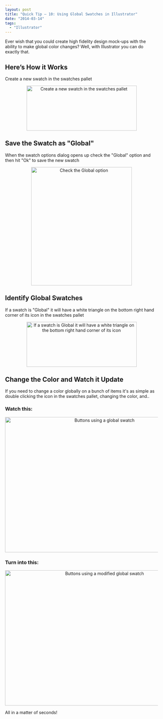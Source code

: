 ```yaml
---
layout: post
title: "Quick Tip – 10: Using Global Swatches in Illustrator"
date: "2014-03-14"
tags: 
  - "Illustrator"
---
```


<p class="intro"><span class="dropcap">E</span>ver wish that you could create high fidelity design mock-ups with the ability to make global color changes? Well, with Illustrator you can do exactly that.</P>

<style>
.demoBox { text-align: center; }
.demoBox img { margin-bottom: 0 !important }
</style>

## Here’s How it Works

Create a new swatch in the swatches pallet

<div class="demoBox">
<img src="../../assets/img/content/uploads/2014/create-new-swatch.png" alt="Create a new swatch in the swatches pallet" width="363" height="148">
</div>

## Save the Swatch as "Global"

When the swatch options dialog opens up check the "Global" option and then hit "Ok" to save the new swatch

<div class="demoBox">
<img src="../../assets/img/content/uploads/2014/swatch-options.png" alt="Check the Global option" width="332" height="389">
</div>

## Identify Global Swatches

If a swatch is "Global" it will have a white triangle on the bottom right hand corner of its icon in the swatches pallet

<div class="demoBox">
<img src="../../assets/img/content/uploads/2014/global-swatch.png" alt="If a swatch is Global it will have a white triangle on the bottom right hand corner of its icon" width="363" height="148">
</div>

## Change the Color and Watch it Update

If you need to change a color globally on a bunch of items it's as simple as double clicking the icon in the swatches pallet, changing the color, and..

### Watch this:

<div class="demoBox">
<img src="../../assets/img/content/uploads/2014/buttons-using-global-swatch.png" alt="Buttons using a global swatch" width="640" height="445">
</div>

### Turn into this:

<div class="demoBox">
<img decoding="async" src="../../assets/img/content/uploads/2014/buttons-using-modified-global-swatch.png" alt="Buttons using a modified global swatch" width="640" height="445">
</div>

All in a matter of seconds!
